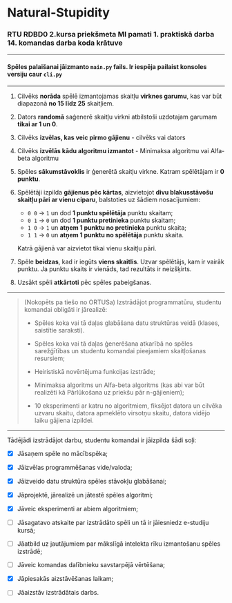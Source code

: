 # Natural-Stupidity
### RTU RDBD0 2.kursa priekšmeta MI pamati 1. praktiskā darba 14. komandas darba koda krātuve
----------------
#### Spēles palaišanai jāizmanto `main.py` fails. Ir iespēja pailaist konsoles versiju caur `cli.py`
---------------

1) Cilvēks **norāda** spēlē izmantojamas skaitļu **virknes garumu**, kas var būt diapazonā **no 15 līdz 25** skaitļiem. 

2) Dators **randomā** saģenerē skaitļu virkni atbilstoši uzdotajam garumam **tikai ar 1 un 0**.

3) Cilvēks **izvēlas, kas veic pirmo gājienu** - cilvēks vai dators

4) Cilvēks **izvēlās kādu algoritmu izmantot** - Minimaksa algoritmu vai Alfa-beta algoritmu

5) Spēles **sākumstāvoklis** ir ģenerētā skaitļu virkne. Katram spēlētājam ir **0 punktu**. 

6) Spēlētāji izpilda **gājienus pēc kārtas**, aizvietojot **divu blakusstāvošu skaitļu pāri ar vienu ciparu**, balstoties uz šādiem nosacījumiem: 
   	* `0 0` → `1` un dod **1 punktu spēlētāja** punktu skaitam; 
	* `0 1` → `0` un dod **1 punktu pretinieka** punktu skaitam;
	* `1 0` → `1` un **atņem 1 punktu no pretinieka** punktu skaita;
	* `1 1` → `0` un **atņem 1 punktu no spēlētāja** punktu skaita.

	Katrā gājienā var aizvietot tikai vienu skaitļu pāri. 

7) Spēle **beidzas**, kad ir iegūts **viens skaitlis**. Uzvar spēlētājs, kam ir vairāk punktu. Ja punktu skaits ir vienāds, tad rezultāts ir neizšķirts.

8) Uzsākt spēli **atkārtoti** pēc spēles pabeigšanas.

-------------------------------------------------------------

> (Nokopēts pa tiešo no ORTUSa) Izstrādājot programmatūru, studentu komandai obligāti ir jārealizē: 
> * Spēles koka vai tā daļas glabāšana datu struktūras veidā (klases, saistītie saraksti).
>
> * Spēles koka vai tā daļas ģenerēšana atkarībā no spēles sarežģītības un studentu komandai pieejamiem skaitļošanas resursiem;
>
> * Heiristiskā novērtējuma funkcijas izstrāde;
>
> * Minimaksa algoritms un Alfa-beta algoritms (kas abi var būt realizēti kā Pārlūkošana uz priekšu pār n-gājieniem);
>
> * 10 eksperimenti ar katru no algoritmiem, fiksējot datora un cilvēka uzvaru skaitu, datora apmeklēto virsotņu skaitu, datora vidējo laiku gājiena izpildei.

--------------------------------------------------------------------
Tādējādi izstrādājot darbu, studentu komandai ir jāizpilda šādi soļi:

- [x] Jāsaņem spēle no mācībspēka;

- [x] Jāizvēlas programmēšanas vide/valoda;

- [x] Jāizveido datu struktūra spēles stāvokļu glabāšanai;

- [x] Jāprojektē, jārealizē un jātestē spēles algoritmi;

- [x] Jāveic eksperimenti ar abiem algoritmiem;

- [ ] Jāsagatavo atskaite par izstrādāto spēli un tā ir jāiesniedz e-studiju kursā;

- [ ] Jāatbild uz jautājumiem par mākslīgā intelekta rīku izmantošanu spēles izstrādē;

- [ ] Jāveic komandas dalībnieku savstarpējā vērtēšana;

- [x] Jāpiesakās aizstāvēšanas laikam;

- [ ] Jāaizstāv izstrādātais darbs.
